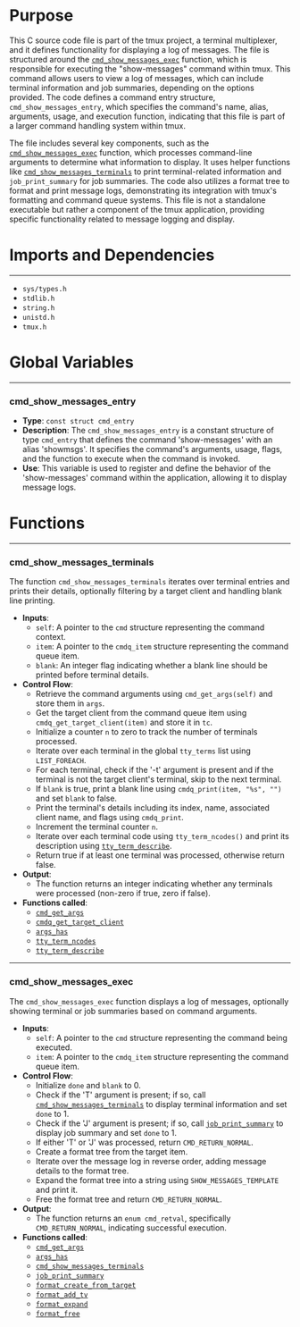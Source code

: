 # Purpose
This C source code file is part of the tmux project, a terminal multiplexer, and it defines functionality for displaying a log of messages. The file is structured around the [`cmd_show_messages_exec`](#cmd_show_messages_exec) function, which is responsible for executing the "show-messages" command within tmux. This command allows users to view a log of messages, which can include terminal information and job summaries, depending on the options provided. The code defines a command entry structure, `cmd_show_messages_entry`, which specifies the command's name, alias, arguments, usage, and execution function, indicating that this file is part of a larger command handling system within tmux.

The file includes several key components, such as the [`cmd_show_messages_exec`](#cmd_show_messages_exec) function, which processes command-line arguments to determine what information to display. It uses helper functions like [`cmd_show_messages_terminals`](#cmd_show_messages_terminals) to print terminal-related information and `job_print_summary` for job summaries. The code also utilizes a format tree to format and print message logs, demonstrating its integration with tmux's formatting and command queue systems. This file is not a standalone executable but rather a component of the tmux application, providing specific functionality related to message logging and display.
# Imports and Dependencies

---
- `sys/types.h`
- `stdlib.h`
- `string.h`
- `unistd.h`
- `tmux.h`


# Global Variables

---
### cmd_show_messages_entry
- **Type**: `const struct cmd_entry`
- **Description**: The `cmd_show_messages_entry` is a constant structure of type `cmd_entry` that defines the command 'show-messages' with an alias 'showmsgs'. It specifies the command's arguments, usage, flags, and the function to execute when the command is invoked.
- **Use**: This variable is used to register and define the behavior of the 'show-messages' command within the application, allowing it to display message logs.


# Functions

---
### cmd_show_messages_terminals<!-- {{#callable:cmd_show_messages_terminals}} -->
The function `cmd_show_messages_terminals` iterates over terminal entries and prints their details, optionally filtering by a target client and handling blank line printing.
- **Inputs**:
    - `self`: A pointer to the `cmd` structure representing the command context.
    - `item`: A pointer to the `cmdq_item` structure representing the command queue item.
    - `blank`: An integer flag indicating whether a blank line should be printed before terminal details.
- **Control Flow**:
    - Retrieve the command arguments using `cmd_get_args(self)` and store them in `args`.
    - Get the target client from the command queue item using `cmdq_get_target_client(item)` and store it in `tc`.
    - Initialize a counter `n` to zero to track the number of terminals processed.
    - Iterate over each terminal in the global `tty_terms` list using `LIST_FOREACH`.
    - For each terminal, check if the '-t' argument is present and if the terminal is not the target client's terminal, skip to the next terminal.
    - If `blank` is true, print a blank line using `cmdq_print(item, "%s", "")` and set `blank` to false.
    - Print the terminal's details including its index, name, associated client name, and flags using `cmdq_print`.
    - Increment the terminal counter `n`.
    - Iterate over each terminal code using `tty_term_ncodes()` and print its description using [`tty_term_describe`](tty-term.c.driver.md#tty_term_describe).
    - Return true if at least one terminal was processed, otherwise return false.
- **Output**:
    - The function returns an integer indicating whether any terminals were processed (non-zero if true, zero if false).
- **Functions called**:
    - [`cmd_get_args`](cmd.c.driver.md#cmd_get_args)
    - [`cmdq_get_target_client`](cmd-queue.c.driver.md#cmdq_get_target_client)
    - [`args_has`](arguments.c.driver.md#args_has)
    - [`tty_term_ncodes`](tty-term.c.driver.md#tty_term_ncodes)
    - [`tty_term_describe`](tty-term.c.driver.md#tty_term_describe)


---
### cmd_show_messages_exec<!-- {{#callable:cmd_show_messages_exec}} -->
The `cmd_show_messages_exec` function displays a log of messages, optionally showing terminal or job summaries based on command arguments.
- **Inputs**:
    - `self`: A pointer to the `cmd` structure representing the command being executed.
    - `item`: A pointer to the `cmdq_item` structure representing the command queue item.
- **Control Flow**:
    - Initialize `done` and `blank` to 0.
    - Check if the 'T' argument is present; if so, call [`cmd_show_messages_terminals`](#cmd_show_messages_terminals) to display terminal information and set `done` to 1.
    - Check if the 'J' argument is present; if so, call [`job_print_summary`](job.c.driver.md#job_print_summary) to display job summary and set `done` to 1.
    - If either 'T' or 'J' was processed, return `CMD_RETURN_NORMAL`.
    - Create a format tree from the target item.
    - Iterate over the message log in reverse order, adding message details to the format tree.
    - Expand the format tree into a string using `SHOW_MESSAGES_TEMPLATE` and print it.
    - Free the format tree and return `CMD_RETURN_NORMAL`.
- **Output**:
    - The function returns an `enum cmd_retval`, specifically `CMD_RETURN_NORMAL`, indicating successful execution.
- **Functions called**:
    - [`cmd_get_args`](cmd.c.driver.md#cmd_get_args)
    - [`args_has`](arguments.c.driver.md#args_has)
    - [`cmd_show_messages_terminals`](#cmd_show_messages_terminals)
    - [`job_print_summary`](job.c.driver.md#job_print_summary)
    - [`format_create_from_target`](format.c.driver.md#format_create_from_target)
    - [`format_add_tv`](format.c.driver.md#format_add_tv)
    - [`format_expand`](format.c.driver.md#format_expand)
    - [`format_free`](format.c.driver.md#format_free)


